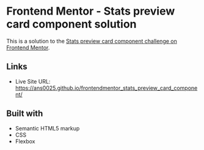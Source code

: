 # Frontend Mentor - Stats preview card component solution

This is a solution to the [Stats preview card component challenge on Frontend Mentor](https://www.frontendmentor.io/challenges/stats-preview-card-component-8JqbgoU62).

## Links

- Live Site URL: https://ans0025.github.io/frontendmentor_stats_preview_card_component/

## Built with

- Semantic HTML5 markup
- CSS
- Flexbox
